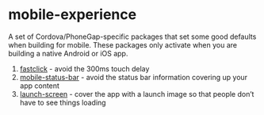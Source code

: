 # mobile-experience

A set of Cordova/PhoneGap-specific packages that set some good defaults when building for mobile. These packages only activate when you are building a native Android or iOS app.

1. [fastclick](https://atmospherejs.com/meteor/fastclick) - avoid the 300ms touch delay
2. [mobile-status-bar](https://atmospherejs.com/meteor/mobile-status-bar) - avoid the status bar information covering up your app content
3. [launch-screen](https://atmospherejs.com/meteor/launch-screen) - cover the app with a launch image so that people don’t have to see things loading
